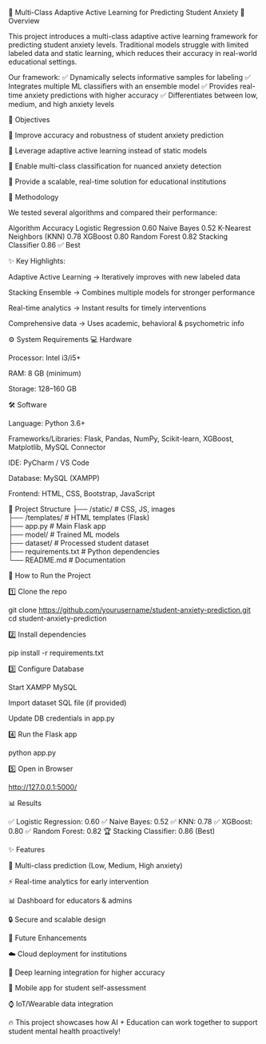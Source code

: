 🌟 Multi-Class Adaptive Active Learning for Predicting Student Anxiety
📌 Overview

This project introduces a multi-class adaptive active learning framework for predicting student anxiety levels.
Traditional models struggle with limited labeled data and static learning, which reduces their accuracy in real-world educational settings.

Our framework:
✅ Dynamically selects informative samples for labeling
✅ Integrates multiple ML classifiers with an ensemble model
✅ Provides real-time anxiety predictions with higher accuracy
✅ Differentiates between low, medium, and high anxiety levels

🎯 Objectives

🔹 Improve accuracy and robustness of student anxiety prediction

🔹 Leverage adaptive active learning instead of static models

🔹 Enable multi-class classification for nuanced anxiety detection

🔹 Provide a scalable, real-time solution for educational institutions

🧩 Methodology

We tested several algorithms and compared their performance:

Algorithm	Accuracy
Logistic Regression	0.60
Naive Bayes	0.52
K-Nearest Neighbors (KNN)	0.78
XGBoost	0.80
Random Forest	0.82
Stacking Classifier	0.86 ✅ Best

✨ Key Highlights:

Adaptive Active Learning → Iteratively improves with new labeled data

Stacking Ensemble → Combines multiple models for stronger performance

Real-time analytics → Instant results for timely interventions

Comprehensive data → Uses academic, behavioral & psychometric info

⚙️ System Requirements
💻 Hardware

Processor: Intel i3/i5+

RAM: 8 GB (minimum)

Storage: 128–160 GB

🛠️ Software

Language: Python 3.6+

Frameworks/Libraries: Flask, Pandas, NumPy, Scikit-learn, XGBoost, Matplotlib, MySQL Connector

IDE: PyCharm / VS Code

Database: MySQL (XAMPP)

Frontend: HTML, CSS, Bootstrap, JavaScript

📂 Project Structure
├── /static/           # CSS, JS, images  
├── /templates/        # HTML templates (Flask)  
├── app.py             # Main Flask app  
├── model/             # Trained ML models  
├── dataset/           # Processed student dataset  
├── requirements.txt   # Python dependencies  
└── README.md          # Documentation  

🚀 How to Run the Project

1️⃣ Clone the repo

git clone https://github.com/yourusername/student-anxiety-prediction.git
cd student-anxiety-prediction


2️⃣ Install dependencies

pip install -r requirements.txt


3️⃣ Configure Database

Start XAMPP MySQL

Import dataset SQL file (if provided)

Update DB credentials in app.py

4️⃣ Run the Flask app

python app.py


5️⃣ Open in Browser

http://127.0.0.1:5000/

📊 Results

✅ Logistic Regression: 0.60
✅ Naive Bayes: 0.52
✅ KNN: 0.78
✅ XGBoost: 0.80
✅ Random Forest: 0.82
🏆 Stacking Classifier: 0.86 (Best)

✨ Features

🎯 Multi-class prediction (Low, Medium, High anxiety)

⚡ Real-time analytics for early intervention

📊 Dashboard for educators & admins

🔒 Secure and scalable design

🔮 Future Enhancements

☁️ Cloud deployment for institutions

🤖 Deep learning integration for higher accuracy

📱 Mobile app for student self-assessment

⌚ IoT/Wearable data integration

🔥 This project showcases how AI + Education can work together to support student mental health proactively!
